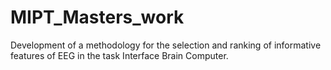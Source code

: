 # MIPT_Masters_work
 Development of a methodology for the selection and ranking of informative features of EEG in the task Interface Brain Computer.

